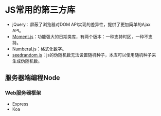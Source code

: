 # JS常用的第三方库

- jQuery：屏蔽了浏览器对DOM API实现的差异性，提供了更加简单的Ajax API。
- [Moment.js](https://momentjs.com/)：功能强大的日期类库，有两个版本：一种支持时区，一种不支持。
- [Numberal.js](http://numeraljs.com/)：格式化数字。
- [seedrandom.js](https://github.com/davidbau/seedrandom)：js的伪随机数无法设置随机种子，本库可以使用随机种子来生成伪随机数。


## 服务器端编程Node
### Web服务器框架
- Express
- Koa